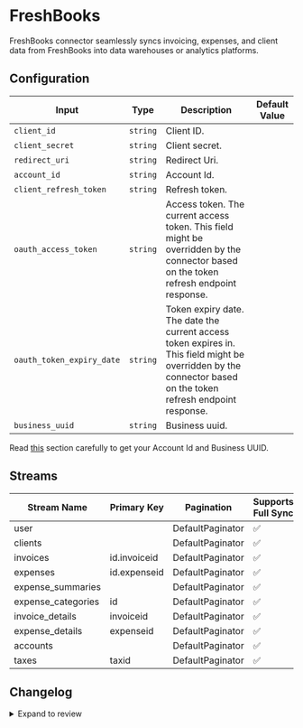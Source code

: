 # FreshBooks
FreshBooks connector  seamlessly syncs invoicing, expenses, and client data from FreshBooks into data warehouses or analytics platforms. 

## Configuration

| Input | Type | Description | Default Value |
|-------|------|-------------|---------------|
| `client_id` | `string` | Client ID.  |  |
| `client_secret` | `string` | Client secret.  |  |
| `redirect_uri` | `string` | Redirect Uri.  |  |
| `account_id` | `string` | Account Id.  |  |
| `client_refresh_token` | `string` | Refresh token.  |  |
| `oauth_access_token` | `string` | Access token. The current access token. This field might be overridden by the connector based on the token refresh endpoint response. |  |
| `oauth_token_expiry_date` | `string` | Token expiry date. The date the current access token expires in. This field might be overridden by the connector based on the token refresh endpoint response. |  |
| `business_uuid` | `string` | Business uuid.  |  |

Read [this](https://documenter.getpostman.com/view/3322108/S1ERwwza#intro) section carefully to get your Account Id and Business UUID.

## Streams
| Stream Name | Primary Key | Pagination | Supports Full Sync | Supports Incremental |
|-------------|-------------|------------|---------------------|----------------------|
| user |  | DefaultPaginator | ✅ |  ❌  |
| clients |  | DefaultPaginator | ✅ |  ❌  |
| invoices | id.invoiceid | DefaultPaginator | ✅ |  ❌  |
| expenses | id.expenseid | DefaultPaginator | ✅ |  ❌  |
| expense_summaries |  | DefaultPaginator | ✅ |  ❌  |
| expense_categories | id | DefaultPaginator | ✅ |  ❌  |
| invoice_details | invoiceid | DefaultPaginator | ✅ |  ❌  |
| expense_details | expenseid | DefaultPaginator | ✅ |  ❌  |
| accounts |  | DefaultPaginator | ✅ |  ❌  |
| taxes | taxid | DefaultPaginator | ✅ |  ❌  |

## Changelog

<details>
  <summary>Expand to review</summary>

| Version          | Date              | Pull Request | Subject        |
|------------------|-------------------|--------------|----------------|
| 0.0.31 | 2025-07-26 | [63990](https://github.com/airbytehq/airbyte/pull/63990) | Update dependencies |
| 0.0.30 | 2025-07-19 | [63560](https://github.com/airbytehq/airbyte/pull/63560) | Update dependencies |
| 0.0.29 | 2025-07-12 | [62998](https://github.com/airbytehq/airbyte/pull/62998) | Update dependencies |
| 0.0.28 | 2025-07-05 | [62784](https://github.com/airbytehq/airbyte/pull/62784) | Update dependencies |
| 0.0.27 | 2025-06-28 | [62423](https://github.com/airbytehq/airbyte/pull/62423) | Update dependencies |
| 0.0.26 | 2025-06-21 | [61944](https://github.com/airbytehq/airbyte/pull/61944) | Update dependencies |
| 0.0.25 | 2025-06-14 | [61204](https://github.com/airbytehq/airbyte/pull/61204) | Update dependencies |
| 0.0.24 | 2025-05-24 | [60399](https://github.com/airbytehq/airbyte/pull/60399) | Update dependencies |
| 0.0.23 | 2025-05-10 | [59962](https://github.com/airbytehq/airbyte/pull/59962) | Update dependencies |
| 0.0.22 | 2025-05-03 | [59428](https://github.com/airbytehq/airbyte/pull/59428) | Update dependencies |
| 0.0.21 | 2025-04-26 | [58862](https://github.com/airbytehq/airbyte/pull/58862) | Update dependencies |
| 0.0.20 | 2025-04-19 | [58369](https://github.com/airbytehq/airbyte/pull/58369) | Update dependencies |
| 0.0.19 | 2025-04-12 | [57830](https://github.com/airbytehq/airbyte/pull/57830) | Update dependencies |
| 0.0.18 | 2025-04-05 | [57271](https://github.com/airbytehq/airbyte/pull/57271) | Update dependencies |
| 0.0.17 | 2025-03-29 | [56468](https://github.com/airbytehq/airbyte/pull/56468) | Update dependencies |
| 0.0.16 | 2025-03-22 | [55987](https://github.com/airbytehq/airbyte/pull/55987) | Update dependencies |
| 0.0.15 | 2025-03-08 | [55347](https://github.com/airbytehq/airbyte/pull/55347) | Update dependencies |
| 0.0.14 | 2025-03-01 | [54947](https://github.com/airbytehq/airbyte/pull/54947) | Update dependencies |
| 0.0.13 | 2025-02-22 | [54422](https://github.com/airbytehq/airbyte/pull/54422) | Update dependencies |
| 0.0.12 | 2025-02-15 | [53770](https://github.com/airbytehq/airbyte/pull/53770) | Update dependencies |
| 0.0.11 | 2025-02-08 | [53314](https://github.com/airbytehq/airbyte/pull/53314) | Update dependencies |
| 0.0.10 | 2025-02-01 | [52873](https://github.com/airbytehq/airbyte/pull/52873) | Update dependencies |
| 0.0.9 | 2025-01-25 | [52309](https://github.com/airbytehq/airbyte/pull/52309) | Update dependencies |
| 0.0.8 | 2025-01-18 | [51659](https://github.com/airbytehq/airbyte/pull/51659) | Update dependencies |
| 0.0.7 | 2025-01-11 | [51087](https://github.com/airbytehq/airbyte/pull/51087) | Update dependencies |
| 0.0.6 | 2024-12-28 | [50525](https://github.com/airbytehq/airbyte/pull/50525) | Update dependencies |
| 0.0.5 | 2024-12-21 | [50000](https://github.com/airbytehq/airbyte/pull/50000) | Update dependencies |
| 0.0.4 | 2024-12-14 | [49498](https://github.com/airbytehq/airbyte/pull/49498) | Update dependencies |
| 0.0.3 | 2024-12-12 | [49209](https://github.com/airbytehq/airbyte/pull/49209) | Update dependencies |
| 0.0.2 | 2024-12-11 | [48942](https://github.com/airbytehq/airbyte/pull/48942) | Starting with this version, the Docker image is now rootless. Please note that this and future versions will not be compatible with Airbyte versions earlier than 0.64 |
| 0.0.1 | 2024-10-27 | | Initial release by [@bishalbera](https://github.com/bishalbera) via Connector Builder |

</details>
